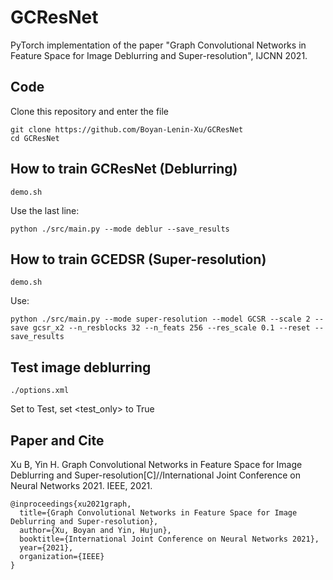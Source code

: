 # GCResNet
PyTorch implementation of the paper "Graph Convolutional Networks in Feature Space for Image Deblurring and Super-resolution", IJCNN 2021.


## Code

Clone this repository and enter the file

    git clone https://github.com/Boyan-Lenin-Xu/GCResNet
    cd GCResNet

## How to train GCResNet (Deblurring)
    
    demo.sh

Use the last line:

    python ./src/main.py --mode deblur --save_results


## How to train GCEDSR (Super-resolution)

    demo.sh

Use:

    python ./src/main.py --mode super-resolution --model GCSR --scale 2 --save gcsr_x2 --n_resblocks 32 --n_feats 256 --res_scale 0.1 --reset --save_results

## Test image deblurring

    ./options.xml

Set <mode> to Test, set <test_only> to True

## Paper and Cite

Xu B, Yin H. Graph Convolutional Networks in Feature Space for Image Deblurring and Super-resolution[C]//International Joint Conference on Neural Networks 2021. IEEE, 2021.

    @inproceedings{xu2021graph,
      title={Graph Convolutional Networks in Feature Space for Image Deblurring and Super-resolution},
      author={Xu, Boyan and Yin, Hujun},
      booktitle={International Joint Conference on Neural Networks 2021},
      year={2021},
      organization={IEEE}
    }
